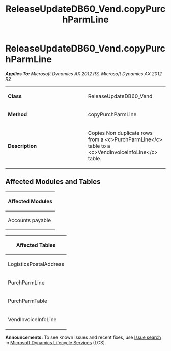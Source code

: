 ﻿---
title: ReleaseUpdateDB60_Vend.copyPurchParmLine
TOCTitle: ReleaseUpdateDB60_Vend.copyPurchParmLine
ms:assetid: 7579c979-02df-2ea5-7f7e-93cb4b711543
ms:mtpsurl: https://msdn.microsoft.com/en-us/library/JJ719317(v=AX.60)
ms:contentKeyID: 49709109
ms.date: 05/18/2015
mtps_version: v=AX.60
---

# ReleaseUpdateDB60\_Vend.copyPurchParmLine 


_**Applies To:** Microsoft Dynamics AX 2012 R3, Microsoft Dynamics AX 2012 R2_

<table>
<colgroup>
<col style="width: 50%" />
<col style="width: 50%" />
</colgroup>
<tbody>
<tr class="odd">
<td><p><strong>Class</strong></p></td>
<td><p>ReleaseUpdateDB60_Vend</p></td>
</tr>
<tr class="even">
<td><p><strong>Method</strong></p></td>
<td><p>copyPurchParmLine</p></td>
</tr>
<tr class="odd">
<td><p><strong>Description</strong></p></td>
<td><p>Copies Non duplicate rows from a &lt;c&gt;PurchParmLine&lt;/c&gt; table to a &lt;c&gt;VendInvoiceInfoLine&lt;/c&gt; table.</p></td>
</tr>
</tbody>
</table>


## Affected Modules and Tables

<table>
<colgroup>
<col style="width: 100%" />
</colgroup>
<thead>
<tr class="header">
<th><p>Affected Modules</p></th>
</tr>
</thead>
<tbody>
<tr class="odd">
<td><p>Accounts payable</p></td>
</tr>
</tbody>
</table>


<table>
<colgroup>
<col style="width: 100%" />
</colgroup>
<thead>
<tr class="header">
<th><p>Affected Tables</p></th>
</tr>
</thead>
<tbody>
<tr class="odd">
<td><p>LogisticsPostalAddress</p></td>
</tr>
<tr class="even">
<td><p>PurchParmLine</p></td>
</tr>
<tr class="odd">
<td><p>PurchParmTable</p></td>
</tr>
<tr class="even">
<td><p>VendInvoiceInfoLine</p></td>
</tr>
</tbody>
</table>

  
**Announcements:** To see known issues and recent fixes, use [Issue search](http://go.microsoft.com/fwlink/?linkid=389258) in [Microsoft Dynamics Lifecycle Services](http://go.microsoft.com/fwlink/?linkid=306505) (LCS).

